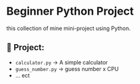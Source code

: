 # Beginner Python Project

this collection of mine mini-project using Python.

## 📂 Project:
- `calculator.py` → A simple calculator
- `guess_number.py` → guess number x CPU 
- ... ect
